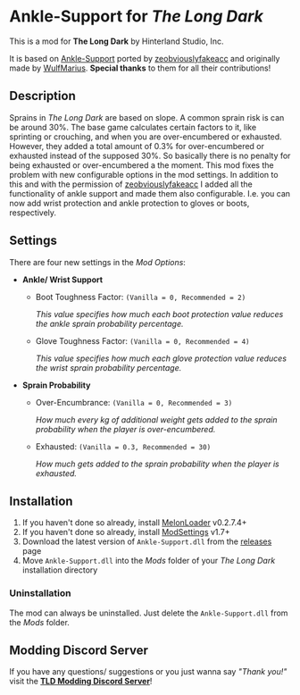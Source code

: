 # Ankle-Support for *The Long Dark*

This is a mod for **The Long Dark** by Hinterland Studio, Inc.

It is based on [Ankle-Support](https://github.com/zeobviouslyfakeacc/Ankle-Support) ported by [zeobviouslyfakeacc](https://github.com/zeobviouslyfakeacc) and originally made by [WulfMarius](https://github.com/WulfMarius).
**Special thanks** to them for all their contributions!

## Description

Sprains in *The Long Dark* are based on slope. A common sprain risk is can be around 30%. The base game calculates certain factors to it, like sprinting or crouching, and when you are over-encumbered or exhausted. However, they added a total amount of 0.3% for over-encumbered or exhausted instead of the supposed 30%. So basically there is no penalty for being exhausted or over-encumbered a the moment. This mod fixes the problem with new configurable options in the mod settings. In addition to this and with the permission of [zeobviouslyfakeacc](https://github.com/zeobviouslyfakeacc) I added all the functionality of ankle support and made them also configurable. I.e. you can now add wrist protection and ankle protection to gloves or boots, respectively.

## Settings

There are four new settings in the *Mod Options*:

- **Ankle/ Wrist Support**
  - Boot Toughness Factor: `(Vanilla = 0, Recommended = 2)`
  
    *This value specifies how much each boot protection value reduces the ankle sprain probability percentage.*
  
  - Glove Toughness Factor: `(Vanilla = 0, Recommended = 4)`

    *This value specifies how much each glove protection value reduces the wrist sprain probability percentage.*
- **Sprain Probability**
  - Over-Encumbrance: `(Vanilla = 0, Recommended = 3)`
  
    *How much every kg of additional weight gets added to the sprain probability when the player is over-encumbered.*
  - Exhausted: `(Vanilla = 0.3, Recommended = 30)`
  
    *How much gets added to the sprain probability when the player is exhausted.*

## Installation

1. If you haven't done so already, install [MelonLoader](https://github.com/LavaGang/MelonLoader/releases) v0.2.7.4+
2. If you haven't done so already, install [ModSettings](https://github.com/zeobviouslyfakeacc/ModSettings/releases) v1.7+
3. Download the latest version of `Ankle-Support.dll` from the [releases](https://github.com/Remodor/TLD_Ankle-Support/releases) page
4. Move `Ankle-Support.dll` into the *Mods* folder of your *The Long Dark* installation directory

### Uninstallation

The mod can always be uninstalled. Just delete the `Ankle-Support.dll` from the *Mods* folder.

## Modding Discord Server

If you have any questions/ suggestions or you just wanna say *"Thank you!"* visit the **[TLD Modding Discord Server](https://discord.gg/nb2jQez)**!
